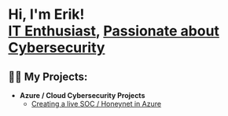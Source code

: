 <h1>Hi, I'm Erik! <br/><a href="https://github.com/erikhutson1">IT Enthusiast</a>, <a href="https://www.linkedin.com/in/erikhutson/">Passionate about Cybersecurity</a>

<h2>👨‍💻 My Projects:</h2>

- <b>Azure / Cloud Cybersecurity Projects</b>
  - [Creating a live SOC / Honeynet in Azure](https://github.com/erikhutson1/cloud-soc)
